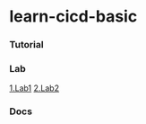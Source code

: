 # learn-cicd-basic

### Tutorial

### Lab
[1.Lab1](https://github.com/hieunt84/rancher-cicd)
[2.Lab2](https://www.youtube.com/watch?v=4E80gEen-o0&t=204s)

### Docs


